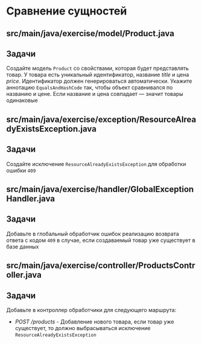 # Сравнение сущностей

## src/main/java/exercise/model/Product.java

## Задачи

Создайте модель `Product` со свойствами, которая будет представлять товар. У товара есть уникальный идентификатор, название *title* и цена *price*. Идентификатор должен генерироваться автоматически. Укажите аннотацию `EqualsAndHashCode` так, чтобы объект сравнивался по названию и цене. Если название и цена совпадает — значит товары одинаковые

## src/main/java/exercise/exception/ResourceAlreadyExistsException.java

## Задачи

Создайте исключение `ResourceAlreadyExistsException` для обработки ошибки `409`

## src/main/java/exercise/handler/GlobalExceptionHandler.java

## Задачи

Добавьте в глобальный обработчик ошибок реализацию возврата ответа с кодом `409` в случае, если создаваемый товар уже существует в базе данных

## src/main/java/exercise/controller/ProductsController.java

## Задачи

Добавьте в контроллер обработчики для следующего маршрута:

* *POST /products* - Добавление нового товара, если товар уже существует, то должно выбрасываться исключение `ResourceAlreadyExistsException`

